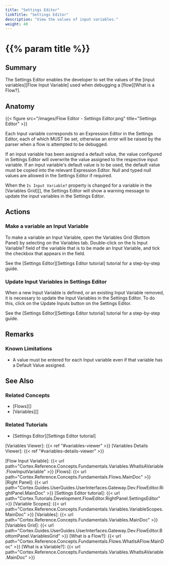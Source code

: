```yaml
---
title: "Settings Editor"
linkTitle: "Settings Editor"
description: "View the values of input variables."
weight: 40
---
```


# {{% param title %}}

## Summary

The Settings Editor enables the developer to set the values of the [input variables][Flow Input Variable] used when debugging a [flow][What is a Flow?].

## Anatomy

{{< figure src="/images/Flow Editor - Settings Editor.png" title="Settings Editor" >}}

Each Input variable corresponds to an Expression Editor in the Settings Editor, each of which MUST be set, otherwise an error will be raised by the parser when a flow is attempted to be debugged.

If an input variable has been assigned a default value, the value configured in Settings Editor will overwrite the value assigned to the respective input variable. If an input variable's default value is to be used, the default value must be copied into the relevant Expression Editor. Null and typed null values are allowed in the Settings Editor if required.

When the `Is Input Variable?` property is changed for a variable in the [Variables Grid][], the Settings Editor will show a warning message to update the input variables in the Settings Editor.

## Actions

### Make a variable an Input Variable

To make a variable an Input Variable, open the Variables Grid (Bottom Panel) by selecting on the Variables tab. Double-click on the Is Input Variable? field of the variable that is to be made an Input Variable, and tick the checkbox that appears in the field.

See the [Settings Editor][Settings Editor tutorial] tutorial for a step-by-step guide.

### Update Input Variables in Settings Editor

When a new Input Variable is defined, or an existing Input Variable removed, it is necessary to update the Input Variables in the Settings Editor. To do this, click on the Update Inputs button on the Settings Editor.

See the [Settings Editor][Settings Editor tutorial] tutorial for a step-by-step guide.

## Remarks

### Known Limitations

* A value must be entered for each Input variable even if that variable has a Default Value assigned.

## See Also

### Related Concepts

* [Flows][]
* [Variables][]

### Related Tutorials

* [Settings Editor][Settings Editor tutorial]

[Variables Viewer]: {{< ref "#variables-viewer" >}}
[Variables Details Viewer]: {{< ref "#variables-details-viewer" >}}

[Flow Input Variable]: {{< url path="Cortex.Reference.Concepts.Fundamentals.Variables.WhatIsAVariable.FlowInputVariable" >}}
[Flows]: {{< url path="Cortex.Reference.Concepts.Fundamentals.Flows.MainDoc" >}}
[Right Panel]: {{< url path="Cortex.Guides.UserGuides.UserInterfaces.Gateway.Dev.FlowEditor.RightPanel.MainDoc" >}}
[Settings Editor tutorial]: {{< url path="Cortex.Tutorials.Development.FlowEditor.RightPanel.SettingsEditor" >}}
[Variable Scopes]: {{< url path="Cortex.Reference.Concepts.Fundamentals.Variables.VariableScopes.MainDoc" >}}
[Variables]: {{< url path="Cortex.Reference.Concepts.Fundamentals.Variables.MainDoc" >}}
[Variables Grid]: {{< url path="Cortex.Guides.UserGuides.UserInterfaces.Gateway.Dev.FlowEditor.BottomPanel.VariablesGrid" >}}
[What is a Flow?]: {{< url path="Cortex.Reference.Concepts.Fundamentals.Flows.WhatIsAFlow.MainDoc" >}}
[What is a Variable?]: {{< url path="Cortex.Reference.Concepts.Fundamentals.Variables.WhatIsAVariable.MainDoc" >}}

